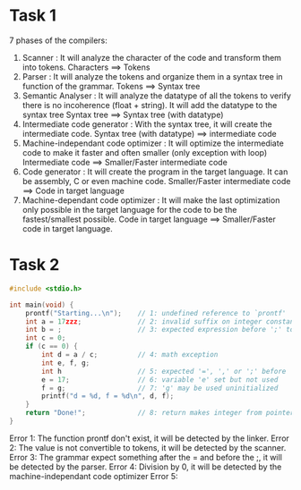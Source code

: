 # Task 1

7 phases of the compilers:

1. Scanner : It will analyze the character of the code and transform them into tokens.
   Characters ==> Tokens
2. Parser : It will analyze the tokens and organize them in a syntax tree in function of the grammar.
   Tokens ==> Syntax tree
3. Semantic Analyser : It will analyze the datatype of all the tokens to verify there is no incoherence (float + string). It will add the datatype to the syntax tree
   Syntax tree ==> Syntax tree (with datatype)
4. Intermediate code generator : With the syntax tree, it will create the intermediate code.
   Syntax tree (with datatype) ==> intermediate code
5. Machine-independant code optimizer : It will optimize the intermediate code to make it faster and often smaller (only exception with loop)
   Intermediate code ==> Smaller/Faster intermediate code
6. Code generator : It will create the program in the target language. It can be assembly, C or even machine code.
   Smaller/Faster intermediate code ==> Code in target language
7. Machine-dependant code optimizer : It will make the last optimization only possible in the target language for the code to be the fastest/smallest possible.
   Code in target language ==> Smaller/Faster code in target language.

# Task 2

```C
#include <stdio.h>

int main(void) {
    prontf("Starting...\n");    // 1: undefined reference to `prontf'
    int a = 17zzz;              // 2: invalid suffix on integer constant
    int b = ;                   // 3: expected expression before ';' token
    int c = 0;
    if (c == 0) {
        int d = a / c;          // 4: math exception
        int e, f, g;
        int h                   // 5: expected '=', ',' or ';' before 'e'
        e = 17;                 // 6: variable 'e' set but not used
        f = g;                  // 7: 'g' may be used uninitialized
        printf("d = %d, f = %d\n", d, f);
    }
    return "Done!";             // 8: return makes integer from pointer
}
```

Error 1: The function prontf don't exist, it will be detected by the linker.
Error 2: The value is not convertible to tokens, it will be detected by the scanner.
Error 3: The grammar expect something after the = and before the ;, it will be detected by the parser.
Error 4: Division by 0, it will be detected by the machine-independant code optimizer
Error 5:  
